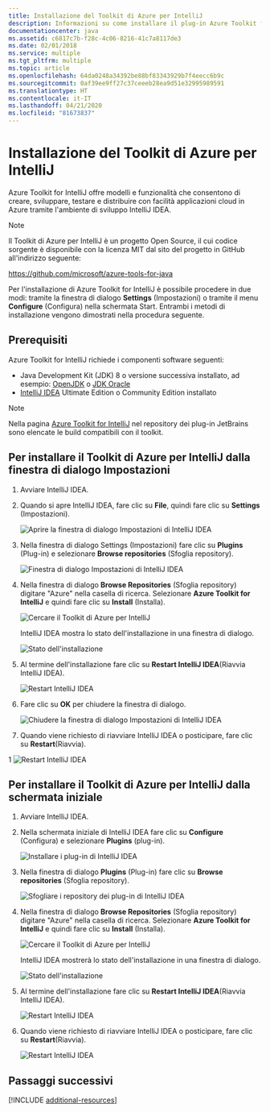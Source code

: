 ```yaml
---
title: Installazione del Toolkit di Azure per IntelliJ
description: Informazioni su come installare il plug-in Azure Toolkit for IntelliJ per creare e distribuire applicazioni cloud in Azure.
documentationcenter: java
ms.assetid: c6817c7b-f28c-4c06-8216-41c7a8117de3
ms.date: 02/01/2018
ms.service: multiple
ms.tgt_pltfrm: multiple
ms.topic: article
ms.openlocfilehash: 64da0248a34392be88bf83343929b7f4eecc6b9c
ms.sourcegitcommit: 0af39ee9ff27c37ceeeb28ea9d51e32995989591
ms.translationtype: HT
ms.contentlocale: it-IT
ms.lasthandoff: 04/21/2020
ms.locfileid: "81673837"
---
```

# <a name="installing-the-azure-toolkit-for-intellij"></a>Installazione del Toolkit di Azure per IntelliJ

Azure Toolkit for IntelliJ offre modelli e funzionalità che consentono di creare, sviluppare, testare e distribuire con facilità applicazioni cloud in Azure tramite l'ambiente di sviluppo IntelliJ IDEA.

> [!NOTE] 
> 
> Il Toolkit di Azure per IntelliJ è un progetto Open Source, il cui codice sorgente è disponibile con la licenza MIT dal sito del progetto in GitHub all'indirizzo seguente: 
> 
> <https://github.com/microsoft/azure-tools-for-java> 
> 

Per l'installazione di Azure Toolkit for IntelliJ è possibile procedere in due modi: tramite la finestra di dialogo **Settings** (Impostazioni) o tramite il menu **Configure** (Configura) nella schermata Start. Entrambi i metodi di installazione vengono dimostrati nella procedura seguente.

## <a name="prerequisites"></a>Prerequisiti

Azure Toolkit for IntelliJ richiede i componenti software seguenti:

* Java Development Kit (JDK) 8 o versione successiva installato, ad esempio: [OpenJDK](https://openjdk.java.net/) o [JDK Oracle](https://www.oracle.com/technetwork/java/javase/downloads/index.html)
* [IntelliJ IDEA](https://www.jetbrains.com/idea/download/) Ultimate Edition o Community Edition installato

> [!NOTE]
> 
> Nella pagina [Azure Toolkit for IntelliJ](https://plugins.jetbrains.com/plugin/8053) nel repository dei plug-in JetBrains sono elencate le build compatibili con il toolkit.
> 

<!--
> [!IMPORTANT]
> 
> If you are using the Azure Toolkit for IntelliJ on Windows, the toolkit requires installing the Azure SDK 2.9.6 or later in order to use the Azure emulator. You have two options for installing the Azure SDK:
> 
> * You can download and install the Azure SDK by using the [Web Platform Installer (WebPI)](https://go.microsoft.com/fwlink/?LinkID=252838).
> * If you do not have the Azure SDK installed when you create your first Azure deployment project, you will be prompted to automatically download install the requisite version of the Azure SDK.
> 
> Note that the Azure SDK is only required on Windows.
> 
-->


## <a name="to-install-the-azure-toolkit-for-intellij-from-the-settings-dialog-box"></a>Per installare il Toolkit di Azure per IntelliJ dalla finestra di dialogo Impostazioni

1. Avviare IntelliJ IDEA.

1. Quando si apre IntelliJ IDEA, fare clic su **File**, quindi fare clic su **Settings** (Impostazioni).
   
   ![Aprire la finestra di dialogo Impostazioni di IntelliJ IDEA][01a]

1. Nella finestra di dialogo Settings (Impostazioni) fare clic su **Plugins** (Plug-in) e selezionare **Browse repositories** (Sfoglia repository).
   
   ![Finestra di dialogo Impostazioni di IntelliJ IDEA][02a]

1. Nella finestra di dialogo **Browse Repositories** (Sfoglia repository) digitare "Azure" nella casella di ricerca. Selezionare **Azure Toolkit for IntelliJ** e quindi fare clic su **Install** (Installa).
   
   ![Cercare il Toolkit di Azure per IntelliJ][03]
   
   IntelliJ IDEA mostra lo stato dell'installazione in una finestra di dialogo.
   
   ![Stato dell'installazione][04]

1. Al termine dell'installazione fare clic su **Restart IntelliJ IDEA**(Riavvia IntelliJ IDEA).
   
   ![Restart IntelliJ IDEA][05]

1. Fare clic su **OK** per chiudere la finestra di dialogo.
   
   ![Chiudere la finestra di dialogo Impostazioni di IntelliJ IDEA][06]

1. Quando viene richiesto di riavviare IntelliJ IDEA o posticipare, fare clic su **Restart**(Riavvia).
   
1   ![Restart IntelliJ IDEA][07]

## <a name="to-install-the-azure-toolkit-for-intellij-from-the-start-screen"></a>Per installare il Toolkit di Azure per IntelliJ dalla schermata iniziale

1. Avviare IntelliJ IDEA.

1. Nella schermata iniziale di IntelliJ IDEA fare clic su **Configure** (Configura) e selezionare **Plugins** (plug-in).
   
   ![Installare i plug-in di IntelliJ IDEA][01b]

1. Nella finestra di dialogo **Plugins** (Plug-in) fare clic su **Browse repositories** (Sfoglia repository).
   
   ![Sfogliare i repository dei plug-in di IntelliJ IDEA][02b]

1. Nella finestra di dialogo **Browse Repositories** (Sfoglia repository) digitare "Azure" nella casella di ricerca. Selezionare **Azure Toolkit for IntelliJ** e quindi fare clic su **Install** (Installa).
   
   ![Cercare il Toolkit di Azure per IntelliJ][03]
   
   IntelliJ IDEA mostrerà lo stato dell'installazione in una finestra di dialogo.
   
   ![Stato dell'installazione][04]

1. Al termine dell'installazione fare clic su **Restart IntelliJ IDEA**(Riavvia IntelliJ IDEA).
   
   ![Restart IntelliJ IDEA][05]

1. Quando viene richiesto di riavviare IntelliJ IDEA o posticipare, fare clic su **Restart**(Riavvia).
   
   ![Restart IntelliJ IDEA][07]

## <a name="next-steps"></a>Passaggi successivi

[!INCLUDE [additional-resources](includes/additional-resources.md)]

<!-- URL List -->

<!-- IMG List -->

[01a]: media/installation/01-intellij-file-settings.png
[01b]: media/installation/01-intellij-configure-dropdown.png
[02a]: media/installation/02-intellij-settings-dialog.png
[02b]: media/installation/02-intellij-plugins-dialog.png
[03]: media/installation/03-intellij-browse-repositories.png
[04]: media/installation/04-install-progress.png
[05]: media/installation/05-restart-intellij.png
[06]: media/installation/06-intellij-settings-dialog.png
[07]: media/installation/07-restart-intellij.png
